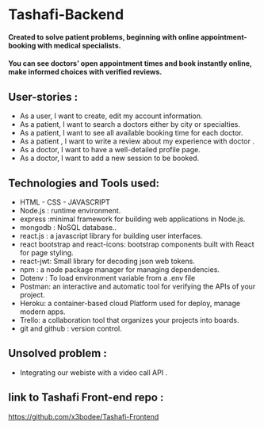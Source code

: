 # Tashafi-Backend

#### Created to solve patient problems, beginning with online appointment-booking with medical specialists. 
#### You can see doctors’ open appointment times and book instantly online, make informed choices with verified reviews.


## User-stories :
* As a user, I want to create, edit my account information.
* As a patient, I want to search a doctors either by city or specialties.
* As a patient, I want to see all available booking time for each doctor.
* As a patient , I want to write a review about my experience with  doctor . 
* As a doctor, I want to have a well-detailed profile page.
* As a doctor, I want to add a new session to be booked.


## Technologies and Tools used:
* HTML - CSS - JAVASCRIPT
* Node.js : runtime environment.
* express :minimal framework for building web applications in Node.js.
* mongodb : NoSQL database..
* react.js : a javascript library for building user interfaces.
* react bootstrap and react-icons: bootstrap components built with React for page styling. 
* react-jwt: Small library for decoding json web tokens.
* npm : a node package manager for managing dependencies.
* Dotenv : To load environment variable from a .env file
* Postman: an interactive and automatic tool for verifying the APIs of your project.
* Heroku:  a container-based cloud Platform used for deploy, manage modern apps. 
* Trello: a collaboration tool that organizes your projects into boards.
* git and github : version control.


## Unsolved problem :
* Integrating our webiste with a video call API .

## link to Tashafi Front-end repo :
https://github.com/x3bodee/Tashafi-Frontend
